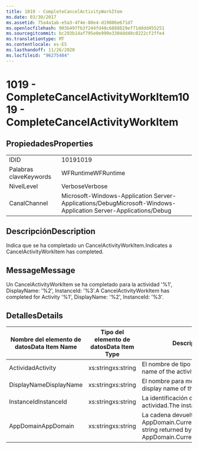 ```yaml
---
title: 1019 - CompleteCancelActivityWorkItem
ms.date: 03/30/2017
ms.assetid: 75a4a1ab-e5a3-4f4e-88e4-d19806e671d7
ms.openlocfilehash: 903b497fb3f244fd40c6888829ef71dddd455251
ms.sourcegitcommit: bc293b14af795e0e999e3304dd40c0222cf2ffe4
ms.translationtype: MT
ms.contentlocale: es-ES
ms.lasthandoff: 11/26/2020
ms.locfileid: "96275484"
---
```

# <a name="1019---completecancelactivityworkitem"></a><span data-ttu-id="d7e77-102">1019 - CompleteCancelActivityWorkItem</span><span class="sxs-lookup"><span data-stu-id="d7e77-102">1019 - CompleteCancelActivityWorkItem</span></span>

## <a name="properties"></a><span data-ttu-id="d7e77-103">Propiedades</span><span class="sxs-lookup"><span data-stu-id="d7e77-103">Properties</span></span>  
  
|||  
|-|-|  
|<span data-ttu-id="d7e77-104">ID</span><span class="sxs-lookup"><span data-stu-id="d7e77-104">ID</span></span>|<span data-ttu-id="d7e77-105">1019</span><span class="sxs-lookup"><span data-stu-id="d7e77-105">1019</span></span>|  
|<span data-ttu-id="d7e77-106">Palabras clave</span><span class="sxs-lookup"><span data-stu-id="d7e77-106">Keywords</span></span>|<span data-ttu-id="d7e77-107">WFRuntime</span><span class="sxs-lookup"><span data-stu-id="d7e77-107">WFRuntime</span></span>|  
|<span data-ttu-id="d7e77-108">Nivel</span><span class="sxs-lookup"><span data-stu-id="d7e77-108">Level</span></span>|<span data-ttu-id="d7e77-109">Verbose</span><span class="sxs-lookup"><span data-stu-id="d7e77-109">Verbose</span></span>|  
|<span data-ttu-id="d7e77-110">Canal</span><span class="sxs-lookup"><span data-stu-id="d7e77-110">Channel</span></span>|<span data-ttu-id="d7e77-111">Microsoft-Windows-Application Server-Applications/Debug</span><span class="sxs-lookup"><span data-stu-id="d7e77-111">Microsoft-Windows-Application Server-Applications/Debug</span></span>|  
  
## <a name="description"></a><span data-ttu-id="d7e77-112">Descripción</span><span class="sxs-lookup"><span data-stu-id="d7e77-112">Description</span></span>  

 <span data-ttu-id="d7e77-113">Indica que se ha completado un CancelActivityWorkItem.</span><span class="sxs-lookup"><span data-stu-id="d7e77-113">Indicates a CancelActivityWorkItem has completed.</span></span>  
  
## <a name="message"></a><span data-ttu-id="d7e77-114">Message</span><span class="sxs-lookup"><span data-stu-id="d7e77-114">Message</span></span>  

 <span data-ttu-id="d7e77-115">Un CancelActivityWorkItem se ha completado para la actividad '%1', DisplayName: '%2', InstanceId: '%3'.</span><span class="sxs-lookup"><span data-stu-id="d7e77-115">A CancelActivityWorkItem has completed for Activity '%1', DisplayName: '%2', InstanceId: '%3'.</span></span>  
  
## <a name="details"></a><span data-ttu-id="d7e77-116">Detalles</span><span class="sxs-lookup"><span data-stu-id="d7e77-116">Details</span></span>  
  
|<span data-ttu-id="d7e77-117">Nombre del elemento de datos</span><span class="sxs-lookup"><span data-stu-id="d7e77-117">Data Item Name</span></span>|<span data-ttu-id="d7e77-118">Tipo del elemento de datos</span><span class="sxs-lookup"><span data-stu-id="d7e77-118">Data Item Type</span></span>|<span data-ttu-id="d7e77-119">Descripción</span><span class="sxs-lookup"><span data-stu-id="d7e77-119">Description</span></span>|  
|--------------------|--------------------|-----------------|  
|<span data-ttu-id="d7e77-120">Actividad</span><span class="sxs-lookup"><span data-stu-id="d7e77-120">Activity</span></span>|<span data-ttu-id="d7e77-121">xs:string</span><span class="sxs-lookup"><span data-stu-id="d7e77-121">xs:string</span></span>|<span data-ttu-id="d7e77-122">El nombre de tipo de la actividad.</span><span class="sxs-lookup"><span data-stu-id="d7e77-122">The type name of the activity.</span></span>|  
|<span data-ttu-id="d7e77-123">DisplayName</span><span class="sxs-lookup"><span data-stu-id="d7e77-123">DisplayName</span></span>|<span data-ttu-id="d7e77-124">xs:string</span><span class="sxs-lookup"><span data-stu-id="d7e77-124">xs:string</span></span>|<span data-ttu-id="d7e77-125">El nombre para mostrar de la actividad.</span><span class="sxs-lookup"><span data-stu-id="d7e77-125">The display name of the activity.</span></span>|  
|<span data-ttu-id="d7e77-126">InstanceId</span><span class="sxs-lookup"><span data-stu-id="d7e77-126">InstanceId</span></span>|<span data-ttu-id="d7e77-127">xs:string</span><span class="sxs-lookup"><span data-stu-id="d7e77-127">xs:string</span></span>|<span data-ttu-id="d7e77-128">La identificación de instancia de la actividad.</span><span class="sxs-lookup"><span data-stu-id="d7e77-128">The instance id of the activity.</span></span>|  
|<span data-ttu-id="d7e77-129">AppDomain</span><span class="sxs-lookup"><span data-stu-id="d7e77-129">AppDomain</span></span>|<span data-ttu-id="d7e77-130">xs:string</span><span class="sxs-lookup"><span data-stu-id="d7e77-130">xs:string</span></span>|<span data-ttu-id="d7e77-131">La cadena devuelta por AppDomain.CurrentDomain.FriendlyName.</span><span class="sxs-lookup"><span data-stu-id="d7e77-131">The string returned by AppDomain.CurrentDomain.FriendlyName.</span></span>|
